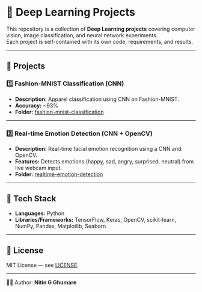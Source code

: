 # 🧠 Deep Learning Projects

This repository is a collection of **Deep Learning projects** covering computer vision, image classification, and neural network experiments.  
Each project is self-contained with its own code, requirements, and results.

---

## 📂 Projects

### 1️⃣ Fashion-MNIST Classification (CNN)
- **Description:** Apparel classification using CNN on Fashion-MNIST.  
- **Accuracy:** ~93%  
- **Folder:** [fashion-mnist-classification](./fashion-mnist-classification)

---

### 2️⃣ Real-time Emotion Detection (CNN + OpenCV)
- **Description:** Real-time facial emotion recognition using a CNN and OpenCV.  
- **Features:** Detects emotions (happy, sad, angry, surprised, neutral) from live webcam input.  
- **Folder:** [realtime-emotion-detection](./realtime-emotion-detection)

---

## 🚀 Tech Stack
- **Languages:** Python  
- **Libraries/Frameworks:** TensorFlow, Keras, OpenCV, scikit-learn, NumPy, Pandas, Matplotlib, Seaborn  

---

## 📜 License
MIT License — see [LICENSE](LICENSE).

---

👨‍💻 Author: **Nitin G Ghumare**
